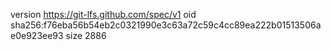version https://git-lfs.github.com/spec/v1
oid sha256:f76eba56b54eb2c0321990e3c63a72c59c4cc89ea222b01513506ae0e923ee93
size 2886

